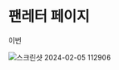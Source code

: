 # 팬레터 페이지

이번 


![스크린샷 2024-02-05 112906](https://github.com/eonhyo/fanletter/assets/151523534/45158d51-1008-484d-ba71-7db814c55889)
